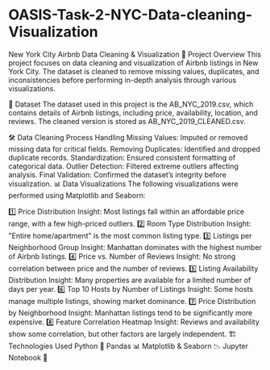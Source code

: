 # OASIS-Task-2-NYC-Data-cleaning-Visualization
New York City Airbnb Data Cleaning & Visualization
📌 Project Overview
This project focuses on data cleaning and visualization of Airbnb listings in New York City. The dataset is cleaned to remove missing values, duplicates, and inconsistencies before performing in-depth analysis through various visualizations.

📂 Dataset
The dataset used in this project is the AB_NYC_2019.csv, which contains details of Airbnb listings, including price, availability, location, and reviews. The cleaned version is stored as AB_NYC_2019_CLEANED.csv.

🛠 Data Cleaning Process
Handling Missing Values: Imputed or removed missing data for critical fields.
Removing Duplicates: Identified and dropped duplicate records.
Standardization: Ensured consistent formatting of categorical data.
Outlier Detection: Filtered extreme outliers affecting analysis.
Final Validation: Confirmed the dataset’s integrity before visualization.
📊 Data Visualizations
The following visualizations were performed using Matplotlib and Seaborn:

1️⃣ Price Distribution
Insight: Most listings fall within an affordable price range, with a few high-priced outliers.
2️⃣ Room Type Distribution
Insight: "Entire home/apartment" is the most common listing type.
3️⃣ Listings per Neighborhood Group
Insight: Manhattan dominates with the highest number of Airbnb listings.
4️⃣ Price vs. Number of Reviews
Insight: No strong correlation between price and the number of reviews.
5️⃣ Listing Availability Distribution
Insight: Many properties are available for a limited number of days per year.
6️⃣ Top 10 Hosts by Number of Listings
Insight: Some hosts manage multiple listings, showing market dominance.
7️⃣ Price Distribution by Neighborhood
Insight: Manhattan listings tend to be significantly more expensive.
8️⃣ Feature Correlation Heatmap
Insight: Reviews and availability show some correlation, but other factors are largely independent.
🏗 Technologies Used
Python 🐍
Pandas 📊
Matplotlib & Seaborn 📉
Jupyter Notebook 📝

